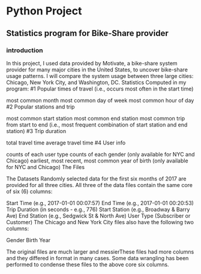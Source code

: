 # Python Project 
## Statistics program for Bike-Share provider
### introduction
In this project, I used data provided by Motivate, a bike-share system provider for many major cities in the United States, to uncover bike-share usage patterns. I will compare the system usage between three large cities: Chicago, New York City, and Washington, DC.
Statistics Computed in my program:
#1 Popular times of travel (i.e., occurs most often in the start time)

most common month
most common day of week
most common hour of day
#2 Popular stations and trip

most common start station
most common end station
most common trip from start to end (i.e., most frequent combination of start station and end station)
#3 Trip duration

total travel time
average travel time
#4 User info

counts of each user type
counts of each gender (only available for NYC and Chicago)
earliest, most recent, most common year of birth (only available for NYC and Chicago)
The Files

The Datasets
Randomly selected data for the first six months of 2017 are provided for all three cities. All three of the data files contain the same core of six (6) columns:

Start Time (e.g., 2017-01-01 00:07:57)
End Time (e.g., 2017-01-01 00:20:53)
Trip Duration (in seconds - e.g., 776)
Start Station (e.g., Broadway & Barry Ave)
End Station (e.g., Sedgwick St & North Ave)
User Type (Subscriber or Customer)
The Chicago and New York City files also have the following two columns:

Gender
Birth Year


The original files are much larger and messierThese files had more columns and they differed in format in many cases. Some data wrangling has been performed to condense these files to the above core six columns.

